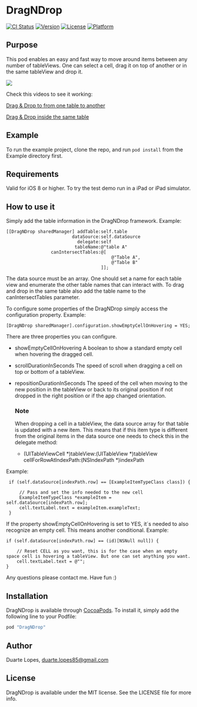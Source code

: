 # DragNDrop

[![CI Status](http://img.shields.io/travis/lopes710/DragNDrop.svg?style=flat)](https://travis-ci.org/lopes710/DragNDrop)
[![Version](https://img.shields.io/cocoapods/v/DragNDrop.svg?style=flat)](http://cocoapods.org/pods/DragNDrop)
[![License](https://img.shields.io/cocoapods/l/DragNDrop.svg?style=flat)](http://cocoapods.org/pods/DragNDrop)
[![Platform](https://img.shields.io/cocoapods/p/DragNDrop.svg?style=flat)](http://cocoapods.org/pods/DragNDrop)

## Purpose

This pod enables an easy and fast way to move around items between any number of tableViews. One can select a cell, drag it on top of another or in the same tableView and drop it.

![](https://drive.google.com/open?id=0B1aAnBtF7faYYVdSc3hoV1ZMTmM)

Check this videos to see it working:

[Drag & Drop to from one table to another](https://drive.google.com/open?id=0B1aAnBtF7faYN1pSazQ4cFBkQWc)

[Drag & Drop inside the same table](https://drive.google.com/open?id=0B1aAnBtF7faYZ2RvWnk3bDNaMkU)

## Example

To run the example project, clone the repo, and run `pod install` from the Example directory first.

## Requirements

Valid for iOS 8 or higher.
To try the test demo run in a iPad or iPad simulator.

## How to use it

Simply add the table information in the DragNDrop framework. Example:

    [[DragNDrop sharedManager] addTable:self.table
                             dataSource:self.dataSource
                               delegate:self
                              tableName:@"table A"
                     canIntersectTables:@[
                                            @"Table A",
                                            @"Table B"
                                        ]];

The data source must be an array. One should set a name for each table view and enumerate the other table names that can interact with.
To drag and drop in the same table also add the table name to the canIntersectTables parameter.

To configure some properties of the DragNDrop simply access the configuration property. Example:

    [DragNDrop sharedManager].configuration.showEmptyCellOnHovering = YES;

There are three properties you can configure.
* showEmptyCellOnHovering 
    A boolean to show a standard empty cell when hovering the dragged cell.
* scrollDurationInSeconds 
    The speed of scroll when dragging a cell on top or bottom of a tableView.
* repositionDurationInSeconds 
    The speed of the cell when moving to the new position in the tableView or back to its original position if not dropped in the right
    position or if the app changed orientation.

   ### Note

    When dropping a cell in a tableView, the data source array for that table is updated with a new item. This means that if this item type is different from the original items in the data source one needs to check this in the delegate method:

    - (UITableViewCell *)tableView:(UITableView *)tableView cellForRowAtIndexPath:(NSIndexPath *)indexPath

Example:

     if (self.dataSource[indexPath.row] == [ExampleItemTypeClass class]) {

         // Pass and set the info needed to the new cell
         ExampleItemTypeClass *exampleItem = self.dataSource[indexPath.row];
         cell.textLabel.text = exampleItem.exampleText;
     }

If the property showEmptyCellOnHovering is set to YES, it´s needed to also recognize an empty cell. This means another conditional.
Example:

    if (self.dataSource[indexPath.row] == (id)[NSNull null]) {

        // Reset CELL as you want, this is for the case when an empty space cell is hovering a tableView. But one can set anything you want.
        cell.textLabel.text = @"";
    }

Any questions please contact me.
Have fun :)

## Installation

DragNDrop is available through [CocoaPods](http://cocoapods.org). To install
it, simply add the following line to your Podfile:

```ruby
pod "DragNDrop"
```

## Author

Duarte Lopes, duarte.lopes85@gmail.com

## License

DragNDrop is available under the MIT license. See the LICENSE file for more info.
